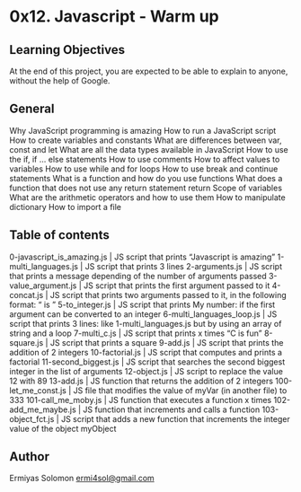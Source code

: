 # 0x12. Javascript - Warm up

## Learning Objectives
At the end of this project, you are expected to be able to explain to anyone, without the help of Google.

## General
Why JavaScript programming is amazing
How to run a JavaScript script
How to create variables and constants
What are differences between var, const and let
What are all the data types available in JavaScript
How to use the if, if ... else statements
How to use comments
How to affect values to variables
How to use while and for loops
How to use break and continue statements
What is a function and how do you use functions
What does a function that does not use any return statement return
Scope of variables
What are the arithmetic operators and how to use them
How to manipulate dictionary
How to import a file

## Table of contents

0-javascript_is_amazing.js | JS script that prints “Javascript is amazing”
1-multi_languages.js | JS script that prints 3 lines
2-arguments.js | JS script that prints a message depending of the number of arguments passed
3-value_argument.js | JS script that prints the first argument passed to it
4-concat.js | JS script that prints two arguments passed to it, in the following format: “ is ”
5-to_integer.js | JS script that prints My number: <first argument converted in integer> if the first argument can be converted to an integer
6-multi_languages_loop.js | JS script that prints 3 lines: like 1-multi_languages.js but by using an array of string and a loop
7-multi_c.js | JS script that prints x times “C is fun”
8-square.js | JS script that prints a square
9-add.js | JS script that prints the addition of 2 integers
10-factorial.js | JS script that computes and prints a factorial
11-second_biggest.js | JS script that searches the second biggest integer in the list of arguments
12-object.js | JS script to replace the value 12 with 89
13-add.js | JS function that returns the addition of 2 integers
100-let_me_const.js | JS file that modifies the value of myVar (in another file) to 333
101-call_me_moby.js | JS function that executes a function x times
102-add_me_maybe.js | JS function that increments and calls a function
103-object_fct.js | JS script that adds a new function that increments the integer value of the object myObject

## Author
Ermiyas Solomon
<ermi4sol@gmail.com>